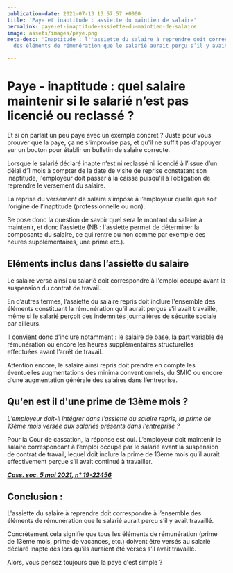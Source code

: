 ```yaml
---
publication-date: 2021-07-13 13:57:57 +0000
title: 'Paye et inaptitude : assiette du maintien de salaire'
permalink: paye-et-inaptitude-assiette-du-maintien-de-salaire
image: assets/images/paye.png
meta-desc: 'Inaptitude : l''assiette du salaire à reprendre doit correspondre à l’ensemble
  des éléments de rémunération que le salarié aurait perçu s’il y avait travaillé.'

---
```

# **Paye - inaptitude : quel salaire maintenir si le salarié n’est pas licencié ou reclassé ?**

Et si on parlait un peu paye avec un exemple concret ? Juste pour vous prouver que la paye, ça ne s'improvise pas, et qu'il ne suffit pas d'appuyer sur un bouton pour établir un bulletin de salaire correcte. 

Lorsque le salarié déclaré inapte n’est ni reclassé ni licencié à l’issue d’un délai d’1 mois à compter de la date de visite de reprise constatant son inaptitude, l'employeur doit passer à la caisse puisqu'il à l’obligation de reprendre le versement du salaire.

La reprise du versement de salaire s’impose à l’employeur quelle que soit l’origine de l’inaptitude (professionnelle ou non).

Se pose donc la question de savoir quel sera le montant du salaire à maintenir, et donc l’assiette (NB : l'assiette permet de déterminer la composante du salaire, ce qui rentre ou non comme par exemple des heures supplémentaires, une prime etc.). 

## **Eléments inclus dans l’assiette du salaire**

Le salaire versé ainsi au salarié doit correspondre à l'emploi occupé avant la suspension du contrat de travail.

En d’autres termes, l’assiette du salaire repris doit inclure l'ensemble des éléments constituant la rémunération qu'il aurait perçus s'il avait travaillé, même si le salarié perçoit des indemnités journalières de sécurité sociale par ailleurs.

Il convient donc d’inclure notamment : le salaire de base, la part variable de rémunération ou encore les heures supplémentaires structurelles effectuées avant l’arrêt de travail.

Attention encore, le salaire ainsi repris doit prendre en compte les éventuelles augmentations des minima conventionnels, du SMIC ou encore d’une augmentation générale des salaires dans l’entreprise.

## **Qu'en est il d'une prime de 13ème mois ?** 

_L’employeur doit-il intégrer dans l’assiette du salaire repris, la prime de 13ème mois versée aux salariés présents dans l’entreprise ?_

Pour la Cour de cassation, la réponse est oui. L’employeur doit maintenir le salaire correspondant à l’emploi occupé par le salarié avant la suspension de contrat de travail, lequel doit inclure la prime de 13ème mois qu’il aurait effectivement perçue s’il avait continué à travailler.

[**_Cass. soc. 5 mai 2021, n° 19-22456_**](https://www.legifrance.gouv.fr/juri/id/JURITEXT000043489936?init=true&page=1&query=19-22456&searchField=ALL&tab_selection=all) 

## **Conclusion :**  

L'assiette du salaire à reprendre doit correspondre à l’ensemble des éléments de rémunération que le salarié aurait perçu s’il y avait travaillé.

Concrètement cela signifie que tous les éléments de rémunération (prime de 13ème mois, prime de vacances, etc.) doivent être versés au salarié déclaré inapte dès lors qu’ils auraient été versés s’il avait travaillé.

Alors, vous pensez toujours que la paye c'est simple ? 